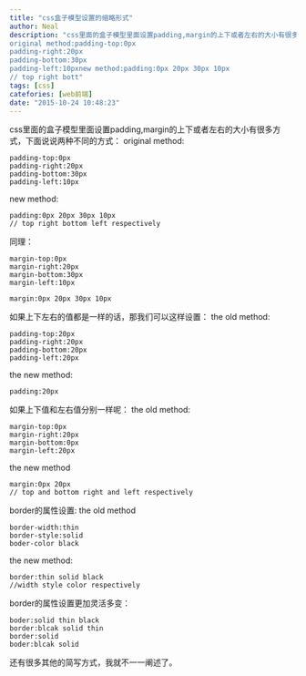 ```yaml
---
title: "css盒子模型设置的缩略形式"
author: Neal
description: "css里面的盒子模型里面设置padding,margin的上下或者左右的大小有很多方式，下面说说两种不同的方式： 
original method:padding-top:0px
padding-right:20px
padding-bottom:30px
padding-left:10pxnew method:padding:0px 20px 30px 10px
// top right bott"
tags: [css]
catefories: [web前端]
date: "2015-10-24 10:48:23"
---
```

css里面的盒子模型里面设置padding,margin的上下或者左右的大小有很多方式，下面说说两种不同的方式：
original method:

```
padding-top:0px
padding-right:20px
padding-bottom:30px
padding-left:10px
```
new method:

```
padding:0px 20px 30px 10px
// top right bottom left respectively
```
同理：

```
margin-top:0px
margin-right:20px
margin-bottom:30px
margin-left:10px
```

```
margin:0px 20px 30px 10px
```
如果上下左右的值都是一样的话，那我们可以这样设置：
the old method:
```
padding-top:20px
padding-right:20px
padding-bottom:20px
padding-left:20px
```
the new method:

```
padding:20px
```
如果上下值和左右值分别一样呢：
the old method:
```
margin-top:0px
margin-right:20px
margin-bottom:0px
margin-left:20px
```
the new method
```
margin:0px 20px
// top and bottom right and left respectively
```
border的属性设置:
the old method
```
border-width:thin
border-style:solid
boder-color black
```
the new method:
```
border:thin solid black
//width style color respectively
```
border的属性设置更加灵活多变：
```
boder:solid thin black
border:blcak solid thin
border:solid
boder:blcak solid
```
还有很多其他的简写方式，我就不一一阐述了。

